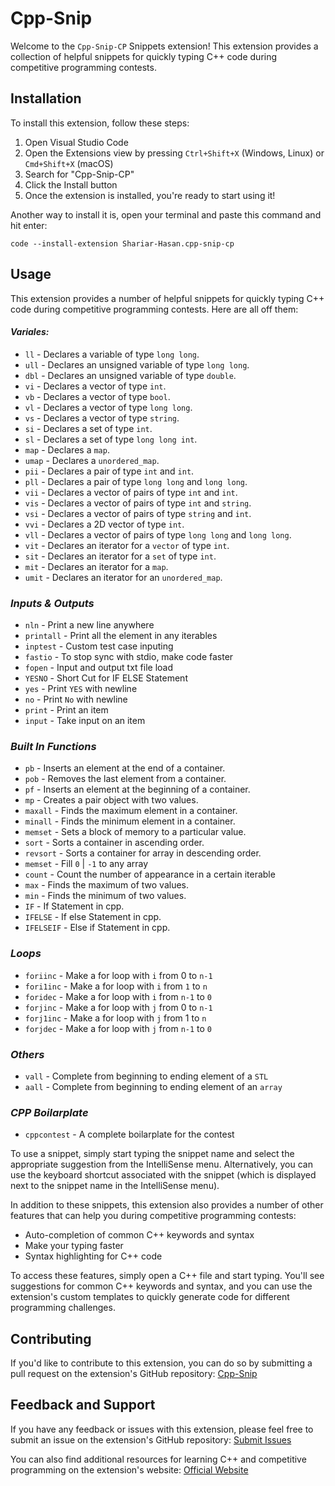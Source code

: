 # **Cpp-Snip**

Welcome to the `Cpp-Snip-CP` Snippets extension! This extension provides a collection of helpful snippets for quickly typing C++ code during competitive programming contests.

## Installation

To install this extension, follow these steps:

1. Open Visual Studio Code
2. Open the Extensions view by pressing `Ctrl+Shift+X` (Windows, Linux) or `Cmd+Shift+X` (macOS)
3. Search for "Cpp-Snip-CP"
4. Click the Install button
5. Once the extension is installed, you're ready to start using it!

Another way to install it is, open your terminal  and paste this command and hit enter:
```
code --install-extension Shariar-Hasan.cpp-snip-cp
```

## Usage

This extension provides a number of helpful snippets for quickly typing C++ code during competitive programming contests. Here are all off them:
#### ***Variales:***
- `ll`  - Declares a variable of type `long long`.
- `ull`  - Declares an unsigned variable of type `long long`.
- `dbl`  - Declares an unsigned variable of type `double`.
- `vi`  - Declares a vector of type `int`.
- `vb`  - Declares a vector of type `bool`.
- `vl`  - Declares a vector of type `long long`.
- `vs`  - Declares a vector of type `string`.
- `si`  - Declares a set of type `int`.
- `sl`  - Declares a set of type `long long int`.
- `map`  - Declares a `map`.
- `umap`  - Declares a `unordered_map`.
- `pii`  - Declares a pair of type `int` and `int`.
- `pll`  - Declares a pair of type `long long` and `long long`.
- `vii`  - Declares a vector of pairs of type `int` and `int`.
- `vis`  - Declares a vector of pairs of type `int` and `string`.
- `vsi`  - Declares a vector of pairs of type `string` and `int`.
- `vvi`  - Declares a 2D vector of type `int`.
- `vll`  - Declares a vector of pairs of type `long long` and `long long`.
- `vit`  - Declares an iterator for a `vector` of type `int`.
- `sit`  - Declares an iterator for a `set` of type `int`.
- `mit`  - Declares an iterator for a `map`.
- `umit`  - Declares an iterator for an `unordered_map`.

### ***Inputs & Outputs***
- `nln` - Print a new line anywhere
- `printall` - Print all the element in any iterables
- `inptest` - Custom test case inputing
- `fastio` - To stop sync with stdio, make code faster
- `fopen` - Input and output txt file load
- `YESNO` - Short Cut for IF ELSE Statement
- `yes` - Print `YES` with newline
- `no` - Print `No` with newline
- `print` - Print an item
- `input` - Take input on an item

### ***Built In Functions***
- `pb` - Inserts an element at the end of a container.
- `pob` - Removes the last element from a container.
- `pf` - Inserts an element at the beginning of a container.
- `mp` - Creates a pair object with two values.
- `maxall` - Finds the maximum element in a container.
- `minall` - Finds the minimum element in a container.
- `memset` - Sets a block of memory to a particular value.
- `sort` - Sorts a container in ascending order.
- `revsort` - Sorts a container for array in descending order.
- `memset` - Fill `0` | `-1` to any array
- `count` - Count the number of appearance in a certain iterable
- `max` - Finds the maximum of two values.
- `min` - Finds the minimum of two values.
- `IF` - If Statement in cpp.
- `IFELSE` - If else Statement in cpp.
- `IFELSEIF` - Else if Statement in cpp.

### ***Loops***
- `foriinc`  - Make a for loop with `i` from 0 to `n-1`
- `fori1inc` - Make a for loop with `i` from `1` to `n`
- `foridec`  - Make a for loop with `i` from `n-1` to `0`
- `forjinc`  - Make a for loop with `j` from 0 to `n-1`
- `forj1inc`  - Make a for loop with `j` from 1 to `n`
- `forjdec`  - Make a for loop with `j` from `n-1` to `0`
### ***Others***
- `vall`  - Complete from beginning to ending element of a `STL`
- `aall`  - Complete from beginning to ending element of an `array`

### ***CPP Boilarplate***
- `cppcontest`  - A complete boilarplate for the contest

To use a snippet, simply start typing the snippet name and select the appropriate suggestion from the IntelliSense menu. Alternatively, you can use the keyboard shortcut associated with the snippet (which is displayed next to the snippet name in the IntelliSense menu).

In addition to these snippets, this extension also provides a number of other features that can help you during competitive programming contests:

- Auto-completion of common C++ keywords and syntax
- Make your typing faster
- Syntax highlighting for C++ code

To access these features, simply open a C++ file and start typing. You'll see suggestions for common C++ keywords and syntax, and you can use the extension's custom templates to quickly generate code for different programming challenges.

## Contributing

If you'd like to contribute to this extension, you can do so by submitting a pull request on the extension's GitHub repository: [Cpp-Snip](https://github.com/Shariar-Hasan/Cpp-Snip)

## Feedback and Support

If you have any feedback or issues with this extension, please feel free to submit an issue on the extension's GitHub repository: [Submit Issues](https://github.com/Shariar-Hasan/Cpp-Snip/issues)

You can also find additional resources for learning C++ and competitive programming on the extension's website: [Official Website](https://shariar-hasan.github.io/Cpp-Snip/CodeSnipt/index.html)
